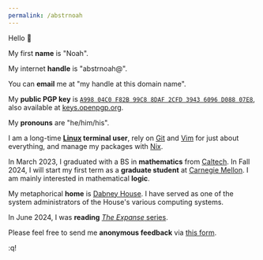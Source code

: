```yaml
---
permalink: /abstrnoah
---
```


Hello 👋

My first __name__ is "Noah".

My internet __handle__ is "abstrnoah@".

You can __email__ me at "my handle at this domain name".

My __public PGP key__ is
[`A998 04C0 F82B 99C8 8DAF 2CFD 3943 6096 D088 07E8`][pgpkey],
also available at [keys.openpgp.org][pgpkey-on-keyserver].

My __pronouns__ are "he/him/his".

I am a long-time __[Linux][5] terminal user__, rely on [Git][git] and
[Vim][vim] for just about everything, and manage my packages with [Nix][nix].

In March 2023, I graduated with a BS in __mathematics__ from [Caltech][caltech].
In Fall 2024, I will start my first term as a __graduate student__ at
[Carnegie Mellon][cmu].
I am mainly interested in mathematical __logic__.

My metaphorical __home__ is [Dabney House][dabney]. I have served as one of the
system administrators of the House's various computing systems.

In June 2024, I was __reading__
[_The Expanse_ series](https://en.wikipedia.org/wiki/The_Expanse_(novel_series)).

Please feel free to send me __anonymous feedback__ via [this form][2].

:q!


[1]: https://github.com/abstrnoah
[2]: /abstrnoah/roast
[caltech]: https://caltech.edu/
[dabney]: https://dabney.caltech.edu
[5]: https://www.kernel.org/
[dotfiles]: https://en.wikipedia.org/wiki/Hidden_file_and_hidden_directory
[mydotfiles]: https://github.com/abstrnoah/dotfiles/
[vim]: https://www.vim.org/
[git]: https://git-scm.com/
[tmux]: https://github.com/tmux/tmux/wiki
[nix]: https://nixos.org/
[pgpkey-on-keyserver]: https://keys.openpgp.org/vks/v1/by-fingerprint/A99804C0F82B99C88DAF2CFD39436096D08807E8
[pgpkey]: /abstrnoah/public-key.pgp
[dst]: https://en.wikipedia.org/wiki/Descriptive_set_theory
[zoltan]: http://vidnyanz.elte.hu/index.html
[headrev]: https://github.com/abstrnoah/abstrnoah.github.io/tree/main
[cmu]: https://cmu.edu/
